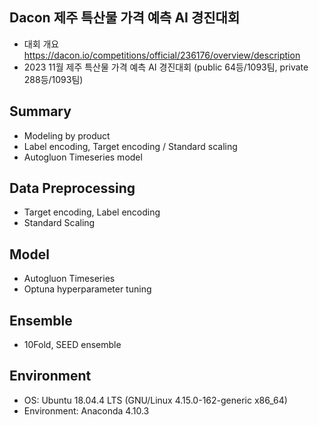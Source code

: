 
## Dacon 제주 특산물 가격 예측 AI 경진대회

- 대회 개요 https://dacon.io/competitions/official/236176/overview/description
- 2023 11월 제주 특산물 가격 예측 AI 경진대회 (public 64등/1093팀, private 288등/1093팀)

## Summary
- Modeling by product
- Label encoding, Target encoding / Standard scaling
- Autogluon Timeseries model 

## Data Preprocessing 
- Target encoding, Label encoding 
- Standard Scaling 

## Model 
- Autogluon Timeseries 
- Optuna hyperparameter tuning

## Ensemble 
- 10Fold, SEED ensemble

## Environment
- OS: Ubuntu 18.04.4 LTS (GNU/Linux 4.15.0-162-generic x86_64)
- Environment: Anaconda 4.10.3
